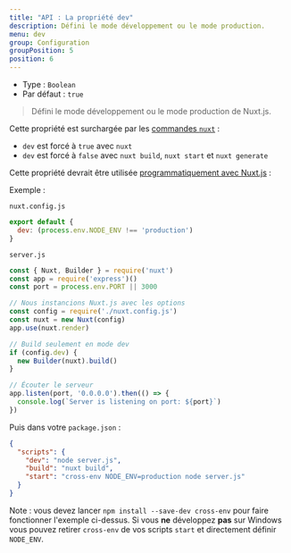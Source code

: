 ```yaml
---
title: "API : La propriété dev"
description: Défini le mode développement ou le mode production.
menu: dev
group: Configuration
groupPosition: 5
position: 6
---
```


- Type : `Boolean`
- Par défaut : `true`

> Défini le mode développement ou le mode production de Nuxt.js.

Cette propriété est surchargée par les [commandes `nuxt`](/guide/commands) :

- `dev` est forcé à `true` avec `nuxt`
- `dev` est forcé à `false` avec `nuxt build`, `nuxt start` et `nuxt generate`

Cette propriété devrait être utilisée [programmatiquement avec Nuxt.js](/api/nuxt) :

Exemple :

`nuxt.config.js`

```js
export default {
  dev: (process.env.NODE_ENV !== 'production')
}
```

`server.js`

```js
const { Nuxt, Builder } = require('nuxt')
const app = require('express')()
const port = process.env.PORT || 3000

// Nous instancions Nuxt.js avec les options
const config = require('./nuxt.config.js')
const nuxt = new Nuxt(config)
app.use(nuxt.render)

// Build seulement en mode dev
if (config.dev) {
  new Builder(nuxt).build()
}

// Écouter le serveur
app.listen(port, '0.0.0.0').then(() => {
  console.log(`Server is listening on port: ${port}`)
})
```

Puis dans votre `package.json` :

```json
{
  "scripts": {
    "dev": "node server.js",
    "build": "nuxt build",
    "start": "cross-env NODE_ENV=production node server.js"
  }
}
```

Note : vous devez lancer `npm install --save-dev cross-env` pour faire fonctionner l'exemple ci-dessus. Si vous **ne** développez **pas** sur Windows vous pouvez retirer `cross-env` de vos scripts `start` et directement définir `NODE_ENV`.
